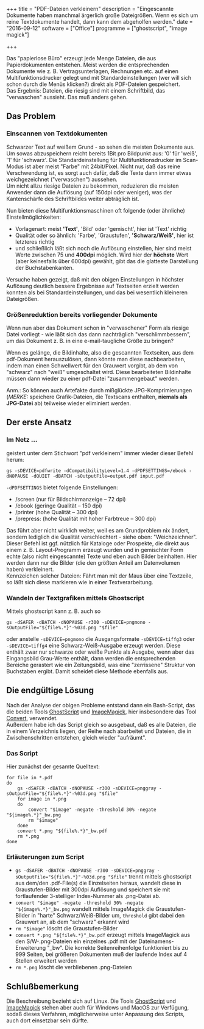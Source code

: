 +++
title 		= "PDF-Dateien verkleinern"
description = "Eingescannte Dokumente haben manchmal ärgerlich große Dateigrößen. Wenn es sich um reine Textdokumente handelt, dann kann dem abgeholfen werden."
date 		= "2016-09-12"
software    = ["Office"]
programme   = ["ghostscript", "image magick"]

+++

Das "papierlose Büro" erzeugt jede Menge Dateien, die aus Papierdokumenten entstehen. Meist werden die entsprechenden Dokumente wie z. B. Vertragsunterlagen, Rechnungen etc. auf einen Multifunktionsdrucker gelegt und mit Standardeinstellungen (wer will sich schon durch die Menüs klicken?) direkt als PDF-Dateien gespeichert.   
Das Ergebnis: Dateien, die riesig sind mit einem Schriftbild, das "verwaschen" aussieht. Das muß anders gehen.
<!--more-->

## Das Problem
### Einscannen von Textdokumenten
Schwarzer Text auf weißem Grund - so sehen die meisten Dokumente aus. Um sowas abzuspeichern reicht bereits 1Bit pro Bildpunkt aus: '0' für 'weiß', '1' für 'schwarz'. Die Standardeinstellung für Multifunktionsdrucker im Scan-Modus ist aber meist "Farbe" mit 24bit/Pixel. Nicht nur, daß das reine Verschwendung ist, es sorgt auch dafür, daß die Texte dann immer etwas weichgezeichnet ("verwaschen") aussehen.   
Um nicht allzu riesige Dateien zu bekommen, reduzieren die meisten Anwender dann die Auflösung (auf 150dpi oder weniger), was der Kantenschärfe des Schriftbildes weiter abträglich ist. 

Nun bieten diese Multifunktionsmaschinen oft folgende (oder ähnliche) Einstellmöglichkeiten:

- Vorlagenart: meist __'Text'__, 'Bild' oder 'gemischt', hier ist 'Text' richtig
- Qualität oder so ähnlich: 'Farbe', 'Graustufen', __'Schwarz/Weiß'__, hier ist letzteres richtig
- und schließlich läßt sich noch die Auflösung einstellen, hier sind meist Werte zwischen 75 und __400dpi__ möglich. Wird hier der __höchste__ Wert (aber keinesfalls über 600dpi) gewählt, gibt das die glatteste Darstellung der Buchstabenkanten.

Versuche haben gezeigt, daß mit den obigen Einstellungen in höchster Auflösung deutlich bessere Ergebnisse auf Textseiten erzielt werden konnten als bei Standardeinstellungen, und das bei wesentlich kleineren Dateigrößen.
   
### Größenreduktion bereits vorliegender Dokumente
Wenn nun aber das Dokument schon in "verwaschener" Form als riesige Datei vorliegt - wie läßt sich das dann nachträglich "verschlimmbessern", um das Dokument z. B. in eine e-mail-taugliche Größe zu bringen?

Wenn es gelänge, die Bildinhalte, also die gescannten Textseiten, aus dem pdf-Dokument herauszulösen, dann könnte man diese nachbearbeiten, indem man einen Schwellwert für den Grauwert vorgibt, ab dem von "schwarz" nach "weiß" umgeschaltet wird. Diese bearbeiteten Bildinhalte müssen dann wieder zu einer pdf-Datei "zusammengebaut" werden.

Anm.: So können auch Artefakte durch mißglückte JPG-Komprimierungen (_MERKE:_ speichere Grafik-Dateien, die Textscans enthalten, __niemals als JPG-Datei__ ab) teilweise wieder eliminiert werden.

## Der erste Ansatz
### Im Netz ...
geistert unter dem Stichwort "pdf verkleinern" immer wieder dieser Befehl herum:

<!-- gs -sDEVICE=pdfwrite -dCompatibilityLevel=1.4 -dDownsampleColorImages=true -dColorImageResolution=300 -dNOPAUSE  -dBATCH -sOutputFile="${file%.*}"_out.pdf "$file" -->

    gs -sDEVICE=pdfwrite -dCompatibilityLevel=1.4 -dPDFSETTINGS=/ebook -dNOPAUSE -dQUIET -dBATCH -sOutputFile=output.pdf input.pdf

`-dPDFSETTINGS` bietet folgende Einstellungen:

- /screen (nur für Bildschirmanzeige – 72 dpi)
- /ebook (geringe Qualität – 150 dpi)
- /printer (hohe Qualität – 300 dpi)
- /prepress: (hohe Qualität mit hoher Farbtreue – 300 dpi)

Das führt aber nicht wirklich weiter, weil es am Grundproblem nix ändert, sondern lediglich die Qualität verschlechtert - siehe oben: "Weichzeichner".    
Dieser Befehl ist ggf. nützlich für Kataloge oder Prospekte, die direkt aus einem z. B. Layout-Programm erzeugt wurden und in gemischter Form echte (also nicht eingescannte) Texte und eben auch Bilder beinhalten. Hier werden dann nur die Bilder (die den größten Anteil am Datenvolumen haben) verkleinert.   
Kennzeichen solcher Dateien: Fährt man mit der Maus über eine Textzeile, so läßt sich diese markieren wie in einer Textverarbeitung.

### Wandeln der Textgrafiken mittels Ghostscript
Mittels ghostscript kann z. B. auch so

    gs -dSAFER -dBATCH -dNOPAUSE -r300 -sDEVICE=pngmono -sOutputFile="${file%.*}"-%03d.png "$file"
    
oder anstelle `-sDEVICE=pngmono` die Ausgangsformate `-sDEVICE=tiffg3` oder `-sDEVICE=tiffg4` eine Schwarz-Weiß-Ausgabe erzeugt werden. Diese enthält zwar nur schwarze oder weiße Punkte als Ausgabe, wenn aber das Eingangsbild Grau-Werte enthält, dann werden die entsprechenden Bereiche gerastert wie ein Zeitungsbild, was eine "zerrissene" Struktur von Buchstaben ergibt. Damit scheidet diese Methode ebenfalls aus.

## Die endgültige Lösung
Nach der Analyse der obigen Probleme entstand dann ein Bash-Script, das die beiden Tools [GhostScript](https://www.gnu.org/software/ghostscript/) und [ImageMagick](http://imagemagick.org/script/index.php), hier insbesondere das Tool [Convert](http://www.imagemagick.org/script/convert.php), verwendet.  
Außerdem habe ich das Script gleich so ausgebaut, daß es alle Dateien, die in einem Verzeichnis liegen, der Reihe nach abarbeitet und Dateien, die in Zwischenschritten entstehen, gleich wieder "aufräumt".

### Das Script
Hier zunächst der gesamte Quelltext:

    for file in *.pdf
    do
    	gs -dSAFER -dBATCH -dNOPAUSE -r300 -sDEVICE=pnggray -sOutputFile="${file%.*}"-%03d.png "$file"
    	for image in *.png
    	do 
    		convert "$image" -negate -threshold 30% -negate "${image%.*}"_bw.png
    		rm "$image"
    	done
    	convert *.png "${file%.*}"_bw.pdf
    	rm *.png	
    done
    

### Erläuterungen zum Script

-  `gs -dSAFER -dBATCH -dNOPAUSE -r300 -sDEVICE=pnggray -sOutputFile="${file%.*}"-%03d.png "$file"` trennt mittels ghostscript aus dem/den .pdf-File(s) die Einzelseiten heraus, wandelt diese in Graustufen-Bilder mit 300dpi Auflösung und speichert sie mit fortlaufender 3-stelliger Index-Nummer als .png-Datei ab.
-  `convert "$image" -negate -threshold 30% -negate "${image%.*}"_bw.png` wandelt mittels ImageMagick die Graustufen-Bilder in "harte" Schwarz/Weiß-Bilder um, `threshold` gibt dabei den Grauwert an, ab dem "schwarz" erkannt wird
-  `rm "$image"` löscht die Graustufen-Bilder
-  `convert *.png "${file%.*}"_bw.pdf` erzeugt mittels ImageMagick aus den S/W-.png-Dateien ein einzelnes .pdf mit der Dateinamens-Erweiterung "_bw". Die korrekte Seitenreihenfolge funktioniert bis zu 999 Seiten, bei größeren Dokumenten muß der laufende Index auf 4 Stellen erweitert werden
-  `rm *.png` löscht die verbliebenen .png-Dateien

## Schlußbemerkung
Die Beschreibung bezieht sich auf Linux. Die Tools [GhostScript](https://www.gnu.org/software/ghostscript/) und [ImageMagick](http://imagemagick.org/script/index.php) stehen aber auch für Windows und MacOS zur Verfügung, sodaß dieses Verfahren, möglicherweise unter Anpassung des Scripts, auch dort einsetzbar sein dürfte.